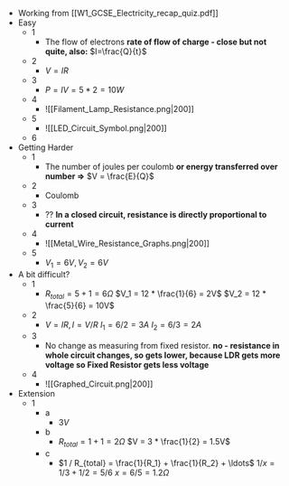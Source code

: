 - Working from [[W1_GCSE_Electricity_recap_quiz.pdf]]
- Easy
	- 1
		- The flow of electrons  **rate of flow of charge - close but not quite, also:** $I=\frac{Q}{t}$
	- 2
		- $V = IR$
	- 3
		- $P = IV = 5 * 2 = 10W$
	- 4
		- ![[Filament_Lamp_Resistance.png|200]]
	- 5
		- ![[LED_Circuit_Symbol.png|200]]
	- 6
- Getting Harder
	- 1
		- The number of joules per coulomb **or energy transferred over number =>** $V = \frac{E}{Q}$
	- 2
		- Coulomb
	- 3
		- ?? **In a closed circuit, resistance is directly proportional to current**
	- 4
		- ![[Metal_Wire_Resistance_Graphs.png|200]]
	- 5
		- $V_1 = 6V, V_2 = 6V$
- A bit difficult?
	- 1
		- $R_{total} = 5 + 1 = 6Ω$
		  $V_1 = 12 * \frac{1}{6} = 2V$
		  $V_2 = 12 * \frac{5}{6} = 10V$
	- 2
		- $V = IR, I = V/R$
		  $I_1 = 6 / 2 = 3A$
		  $I_2 = 6/3 = 2A$
	- 3
		- No change as measuring from fixed resistor.
		  **no - resistance in whole circuit changes, so gets lower, because LDR gets more voltage so Fixed Resistor gets less voltage**
	- 4
		- ![[Graphed_Circuit.png|200]]
- Extension
	- 1
		- a
			- $3V$
		- b
			- $R_{total} = 1 + 1 = 2 Ω$
			  $V = 3 * \frac{1}{2} = 1.5V$
		- c
			- $1 / R_{total} = \frac{1}{R_1} + \frac{1}{R_2} + \ldots$
			  $1/x = 1/3 + 1/2 = 5/6$
			  $x = 6/5 = 1.2Ω$